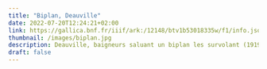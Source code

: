 ```yaml
---
title: "Biplan, Deauville"
date: 2022-07-20T12:24:21+02:00
link: https://gallica.bnf.fr/iiif/ark:/12148/btv1b53018335w/f1/info.json 
thumbnail: /images/biplan.jpg
description: Deauville, baigneurs saluant un biplan les survolant (1919). Agence Rol, BnF, dpt Estampes et photographie.
draft: false
---
```


